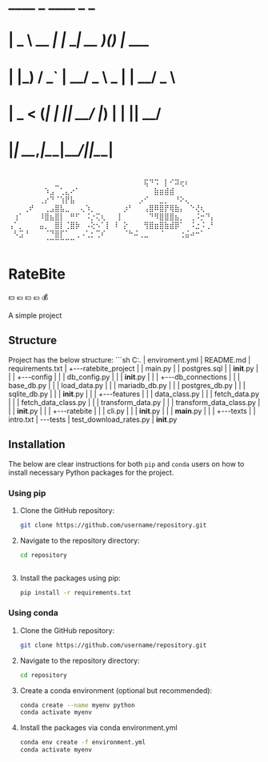 #   ____       _       ____  _ _       
#  |  _ \ __ _| |_ ___| __ )(_) |_ ___ 
#  | |_) / _` | __/ _ \  _ \| | __/ _ \
#  |  _ < (_| | ||  __/ |_) | | ||  __/
#  |_| \_\__,_|\__\___|____/|_|\__\___|
#                                      
⠀⠀⠀⠀⠀⠀⠀⠀⠀⣀⠀⠀⠀⠀⠀⠀⠀⠀⠀⠀
⠀⠀⠀⠀⠀⠀⢯⠙⠩⠀⡇⠊⠽⢖⠆⠀⠀⠀⠀⠀
⠀⠀⠀⠀⠀⠀⠀⠱⣠⠀⢁⣄⠔⠁⠀⠀⠀⠀⠀⠀
⠀⠀⠀⠀⠀⠀⠀⠀⣷⣶⣾⣾⠀⠀⠀⠀⠀⠀⠀⠀
⠀⠀⠀⠀⠀⠀⢀⡔⠙⠈⢱⡟⣧⠀⠀⠀⠀⠀⠀⠀
⠀⠀⠀⠀⠀⡠⠊⠀⠀⣀⡀⠀⠘⠕⢄⠀⠀⠀⠀⠀
⠀⠀⠀⢀⠞⠀⠀⢀⣠⣿⣧⣀⠀⠀⢄⠱⡀⠀⠀⠀
⠀⠀⡰⠃⠀⠀⢠⣿⠿⣿⡟⢿⣷⡄⠀⠑⢜⢆⠀⠀
⠀⢰⠁⠀⠀⠀⠸⣿⣦⣿⡇⠀⠛⠋⠀⠨⡐⢍⢆⠀
⠀⡇⠀⠀⠀⠀⠀⠙⠻⣿⣿⣿⣦⡀⠀⢀⠨⡒⠙⡄
⢠⠁⡀⠀⠀⠀⣤⡀⠀⣿⡇⢈⣿⡷⠀⠠⢕⠢⠁⡇
⠸⠀⡕⠀⠀⠀⢻⣿⣶⣿⣷⣾⡿⠁⠀⠨⣐⠨⢀⠃
⠀⠣⣩⠘⠀⠀⠀⠈⠙⣿⡏⠁⠀⢀⠠⢁⡂⢉⠎⠀
⠀⠀⠈⠓⠬⢀⣀⠀⠀⠈⠀⠀⠀⢐⣬⠴⠒⠁⠀⠀
⠀⠀⠀⠀⠀⠀⠀⠈⠉⠉⠉⠉⠉⠀⠀⠀⠀⠀⠀⠀

# RateBite
:dollar: :euro: :yen: :pound: :moneybag:

A simple project

## Structure

Project has the below structure:
    ```sh
    C:.
    |   enviroment.yml
    |   README.md
    |   requirements.txt
    |
    +---ratebite_project
    |   |   main.py
    |   |   postgres.sql
    |   |   __init__.py
    |   |
    |   +---config
    |   |   |   db_config.py
    |   |   |   __init__.py
    |   |
    |   +---db_connections
    |   |   |   base_db.py
    |   |   |   load_data.py
    |   |   |   mariadb_db.py
    |   |   |   postgres_db.py
    |   |   |   sqlite_db.py
    |   |   |   __init__.py
    |   |
    |   +---features
    |   |   |   data_class.py
    |   |   |   fetch_data.py
    |   |   |   fetch_data_class.py
    |   |   |   transform_data.py
    |   |   |   transform_data_class.py
    |   |   |   __init__.py
    |   |
    |   +---ratebite
    |   |   |   cli.py
    |   |   |   __init__.py
    |   |   |   __main__.py
    |   |
    |   +---texts
    |   |       intro.txt
    |
    \---tests
        |   test_download_rates.py
        |   __init__.py


## Installation

The below are clear instructions for both `pip` and `conda` users on how to install necessary Python packages for the project.

### Using pip

1. Clone the GitHub repository:
   ```sh
   git clone https://github.com/username/repository.git

2. Navigate to the repository directory:
   ```sh
   cd repository
  
3. Install the packages using pip:
   ```sh
   pip install -r requirements.txt
   
### Using conda

1. Clone the GitHub repository:
   ```sh
   git clone https://github.com/username/repository.git
   
2. Navigate to the repository directory:
   ```sh
   cd repository
   
3. Create a conda environment (optional but recommended):
   ```sh
   conda create --name myenv python
   conda activate myenv
   
4. Install the packages via conda environment.yml
   ```sh
   conda env create -f environment.yml
   conda activate myenv
